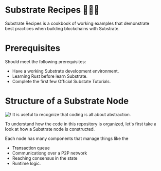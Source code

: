 # Substrate Recipes 🍴😋🍴
Substrate Recipes is a cookbook of working examples that demonstrate best practices when building blockchains with Substrate.

# Prerequisites
Should meet the following prerequisites:
- Have a working Substrate development environment.
- Learning Rust before learn Substrate.
- Complete the first few Official Substate Tutorials.

# Structure of a Substrate Node
![!](https://substrate.recipes/img/substrate-architecture.png)
It is useful to recognize that coding is all about abstraction.

To understand how the code in this repository is organized, let's first take a look at how a Substrate node is constructed.

Each node has many components that manage things like the 
- Transaction queue
- Communicationg over a P2P network
- Reaching consensus in the state
- Runtime logic.

